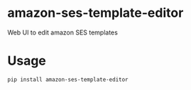 # amazon-ses-template-editor
Web UI to edit amazon SES templates

# Usage

    pip install amazon-ses-template-editor
